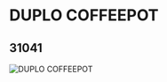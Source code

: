 # DUPLO COFFEEPOT
## 31041
![DUPLO COFFEEPOT](https://lc-www-live-s.legocdn.com/media/bricks/5/2/3104129.jpg)